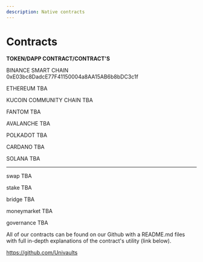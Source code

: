 ```yaml
---
description: Native contracts
---
```


# Contracts

**TOKEN/DAPP                                                                    CONTRACT/CONTRACT'S**





BINANCE SMART CHAIN                                       0xE03bc8DadcE77F41150004a8AA15AB6b8bDC3c1f

ETHEREUM                                                             TBA

KUCOIN COMMUNITY CHAIN                               TBA

FANTOM                                                                  TBA

AVALANCHE                                                            TBA

POLKADOT                                                              TBA

CARDANO                                                                TBA

SOLANA                                                                   TBA



****

swap                                                                         TBA

stake                                                                         TBA

bridge                                                                        TBA

moneymarket                                                            TBA

governance                                                               TBA



All of our contracts can be found on our Github with a README.md files with full in-depth explanations of the contract's utility (link below).

https://github.com/Univaults
